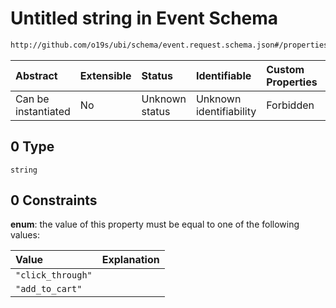 # Untitled string in Event Schema

```txt
http://github.com/o19s/ubi/schema/event.request.schema.json#/properties/action_name/oneOf/0
```



| Abstract            | Extensible | Status         | Identifiable            | Custom Properties | Additional Properties | Access Restrictions | Defined In                                                                                |
| :------------------ | :--------- | :------------- | :---------------------- | :---------------- | :-------------------- | :------------------ | :---------------------------------------------------------------------------------------- |
| Can be instantiated | No         | Unknown status | Unknown identifiability | Forbidden         | Allowed               | none                | [event.request.schema.json\*](../../out/event.request.schema.json "open original schema") |

## 0 Type

`string`

## 0 Constraints

**enum**: the value of this property must be equal to one of the following values:

| Value             | Explanation |
| :---------------- | :---------- |
| `"click_through"` |             |
| `"add_to_cart"`   |             |
